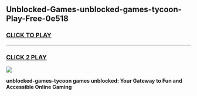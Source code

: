 
## Unblocked-Games-unblocked-games-tycoon-Play-Free-0e518
<h3>
<a href="https://premium76.site?title=unblocked-games-tycoon&ref=18A1">CLICK TO PLAY</a></h3>
<hr>

<h3>
<a href="https://premium76.site?title=unblocked-games-tycoon&ref=18A1">CLICK 2 PLAY</a>
  
</h3>

<a href="https://premium76.site?title=unblocked-games-tycoon&ref=18A1"><img src="https://clearcache.store/games.png"></a>


**unblocked-games-tycoon games unblocked: Your Gateway to Fun and Accessible Online Gaming**
